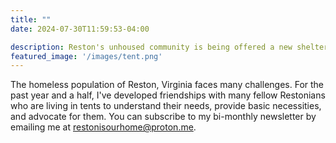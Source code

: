 ```yaml
---
title: ""
date: 2024-07-30T11:59:53-04:00

description: Reston's unhoused community is being offered a new shelter for nighttime use. Stay updated for new developments!
featured_image: '/images/tent.png'
---
```


The homeless population of Reston, Virginia faces many challenges. For the past year and a half, I've developed friendships with many fellow Restonians who are living in tents to understand their needs, provide basic necessities, and advocate for them. You can subscribe to my bi-monthly newsletter by emailing me at [restonisourhome@proton.me](mailto:restonisourhome@proton.me?subject=Subscribe%20Me).
